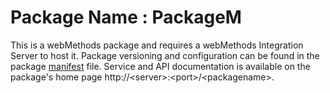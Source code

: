 # Package Name : PackageM
This is a webMethods package and requires a webMethods Integration Server to host it. Package versioning and configuration can be found in the package [manifest](./PackageM/manifest.v3) file. Service and API documentation is available on the package's home page http://&lt;server&gt;:&lt;port&gt;/&lt;packagename>.